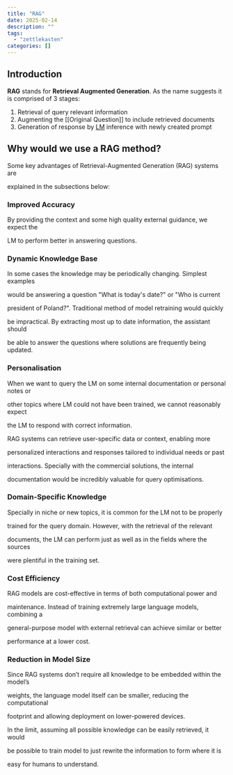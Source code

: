 ```yaml
---
title: "RAG"
date: 2025-02-14
description: ""
tags: 
  - "zettlekasten"
categories: []
---
```


## Introduction

**RAG** stands for **Retrieval Augmented Generation**.
As the name suggests it is comprised of 3 stages:

1. Retrieval of query relevant information
2. Augmenting the [[Original Question]] to include retrieved documents
3. Generation of response by [LM](zettelkasten/LLM.md) inference with newly created prompt

## Why would we use a RAG method?

Some key advantages of Retrieval-Augmented Generation (RAG) systems are

explained in the subsections below:

### Improved Accuracy

By providing the context and some high quality external guidance, we expect the

LM to perform better in answering questions. 

### Dynamic Knowledge Base

In some cases the knowledge may be periodically changing. Simplest examples

would be answering a question "What is today's date?" or "Who is current

president of Poland?". Traditional method of model retraining would quickly 

be impractical. By extracting most up to date information, the assistant should 

be able to answer the questions where solutions are frequently being updated.  

### Personalisation

When we want to query the LM on some internal documentation or personal notes or

other topics where LM could not have been trained, we cannot reasonably expect

the LM to respond with correct information.

RAG systems can retrieve user-specific data or context, enabling more

personalized interactions and responses tailored to individual needs or past

interactions. Specially with the commercial solutions, the internal

documentation would be incredibly valuable for query optimisations.

### Domain-Specific Knowledge

Specially in niche or new topics, it is common for the LM not to be properly

trained for the query domain. However, with the retrieval of the relevant 

documents, the LM can perform just as well as in the fields where the sources

were plentiful in the training set.

### Cost Efficiency

RAG models are cost-effective in terms of both computational power and

maintenance. Instead of training extremely large language models, combining a

general-purpose model with external retrieval can achieve similar or better

performance at a lower cost.

### Reduction in Model Size

Since RAG systems don’t require all knowledge to be embedded within the model’s

weights, the language model itself can be smaller, reducing the computational

footprint and allowing deployment on lower-powered devices.

In the limit, assuming all possible knowledge can be easily retrieved, it would

be possible to train model to just rewrite the information to form where it is

easy for humans to understand.
